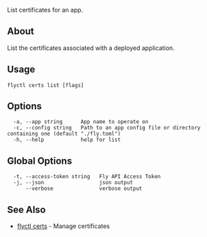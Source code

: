 <p class="font-medium tracking-tight text-gray-400 text-lg -mt-4 mb-9 pb-5 border-b">
  List certificates for an app.
</p>

## About

List the certificates associated with a deployed application.

## Usage

~~~
flyctl certs list [flags]
~~~

## Options

~~~
  -a, --app string      App name to operate on
  -c, --config string   Path to an app config file or directory containing one (default "./fly.toml")
  -h, --help            help for list
~~~

## Global Options

~~~
  -t, --access-token string   Fly API Access Token
  -j, --json                  json output
      --verbose               verbose output
~~~

## See Also

* [flyctl certs](/docs/flyctl/certs/)	 - Manage certificates

